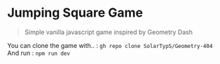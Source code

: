 # Jumping Square Game

> Simple vanilla javascript game inspired by Geometry Dash

You can clone the game with.. : ```gh repo clone SolarTypS/Geometry-404``` <br>
And run : ```npm run dev```
